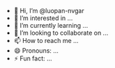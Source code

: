- 👋 Hi, I’m @luopan-nvgar
- 👀 I’m interested in ...
- 🌱 I’m currently learning ...
- 💞️ I’m looking to collaborate on ...
- 📫 How to reach me ...
- 😄 Pronouns: ...
- ⚡ Fun fact: ...

<!---
luopan-nvgar/luopan-nvgar is a ✨ special ✨ repository because its `README.md` (this file) appears on your GitHub profile.
You can click the Preview link to take a look at your changes.
--->

